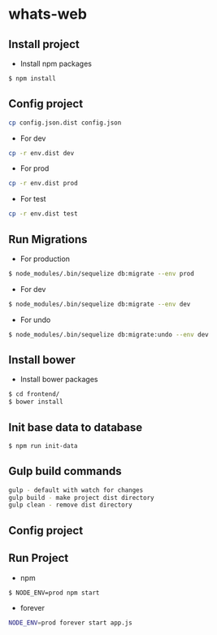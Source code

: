whats-web
========================

Install project
--------------
- Install npm packages

```sh
$ npm install
```

Config project
--------------

```sh
cp config.json.dist config.json
```

-  For dev
```sh
cp -r env.dist dev
```

-  For prod
```sh
cp -r env.dist prod
```

-  For test
```sh
cp -r env.dist test
```

Run Migrations
--------------

 - For production
```sh
$ node_modules/.bin/sequelize db:migrate --env prod
```

 - For dev
```sh
$ node_modules/.bin/sequelize db:migrate --env dev
```

- For undo
```sh
$ node_modules/.bin/sequelize db:migrate:undo --env dev
```
Install bower
--------------
- Install bower packages

```sh
$ cd frontend/
$ bower install
```

Init base data to database
--------------

```sh
$ npm run init-data
```

Gulp build commands
-------------------

```sh
gulp - default with watch for changes
gulp build - make project dist directory
gulp clean - remove dist directory
```


Config project
--------------

Run Project
--------------
- npm

```sh
$ NODE_ENV=prod npm start
```
- forever

```sh
NODE_ENV=prod forever start app.js
```
